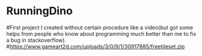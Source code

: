 # RunningDino
#First project I created without certain procedure like a video(but got some helps from people who know about programming much better than me to fix a bug in stackoverflow).
#https://www.gameart2d.com/uploads/3/0/9/1/30917885/freetileset.zip
